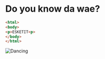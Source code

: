 # Do you know da wae?
```html
<html>
<body>
<p>ESKETIT<p>
</body>
</html>
```

![Dancing]("https://static.gamespot.com/uploads/original/1574/15747411/3331694-screen+shot+2017-12-24+at+1.12.29+pm.png")
